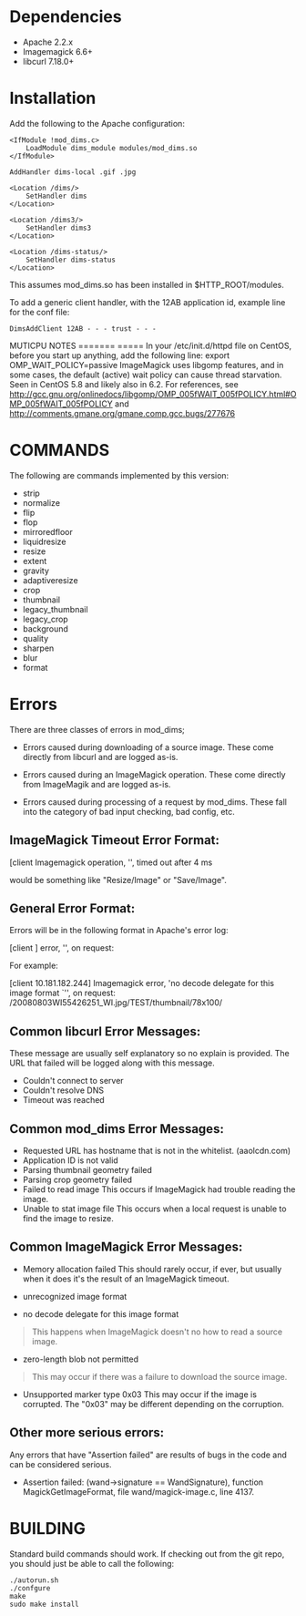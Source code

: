 Dependencies
============

* Apache 2.2.x
* Imagemagick 6.6+
* libcurl 7.18.0+

Installation
============

Add the following to the Apache configuration:

    <IfModule !mod_dims.c>
        LoadModule dims_module modules/mod_dims.so
    </IfModule>

    AddHandler dims-local .gif .jpg

    <Location /dims/>
        SetHandler dims
    </Location>

    <Location /dims3/>
        SetHandler dims3
    </Location>

    <Location /dims-status/>
        SetHandler dims-status
    </Location>

This assumes mod_dims.so has been installed in $HTTP_ROOT/modules.

To add a generic client handler, with the 12AB application id, example line for the conf file:

    DimsAddClient 12AB - - - trust - - -

MUTICPU NOTES
======= =====
In your /etc/init.d/httpd file on CentOS, before you start up anything, add the following line:
   export OMP_WAIT_POLICY=passive
ImageMagick uses libgomp features, and in some cases, the default (active) wait policy can cause 
thread starvation. Seen in CentOS 5.8 and likely also in 6.2. For references, see 
http://gcc.gnu.org/onlinedocs/libgomp/OMP_005fWAIT_005fPOLICY.html#OMP_005fWAIT_005fPOLICY and 
http://comments.gmane.org/gmane.comp.gcc.bugs/277676



COMMANDS
========

The following are commands implemented by this version:
- strip
- normalize
- flip
- flop
- mirroredfloor
- liquidresize
- resize
- extent
- gravity
- adaptiveresize
- crop
- thumbnail
- legacy_thumbnail
- legacy_crop
- background
- quality
- sharpen
- blur
- format



Errors
======

There are three classes of errors in mod_dims; 

- Errors caused during downloading of a source image.  These
  come directly from libcurl and are logged as-is.

- Errors caused during an ImageMagick operation.  These come
  directly from ImageMagik and are logged as-is.

- Errors caused during processing of a request by mod_dims.  These
  fall into the category of bad input checking, bad config, etc.

ImageMagick Timeout Error Format:
---------------------------------

[client <client ip address> Imagemagick operation, '<operation>', timed out after 4 ms

<operation> would be something like "Resize/Image" or "Save/Image".

General Error Format:
---------------------

Errors will be in the following format in Apache's error log:

[client <client ip address>] <source> error, '<source error message>', on request: <request uri>

For example:

[client 10.181.182.244] Imagemagick error, 'no decode delegate for this image
format `'', on request: /20080803WI55426251_WI.jpg/TEST/thumbnail/78x100/

Common libcurl Error Messages:
------------------------------

These message are usually self explanatory so no explain is provided.  The 
URL that failed will be logged along with this message.

* Couldn't connect to server
* Couldn't resolve DNS
* Timeout was reached

Common mod_dims Error Messages:
--------------------------------

* Requested URL has hostname that is not in the whitelist. (aaolcdn.com)
* Application ID is not valid
* Parsing thumbnail geometry failed
* Parsing crop geometry failed
* Failed to read image
    This occurs if ImageMagick had trouble reading the image.
* Unable to stat image file
    This occurs when a local request is unable to find the image to resize.

Common ImageMagick Error Messages:
---------------------------------

* Memory allocation failed
    This should rarely occur, if ever, but usually when it does it's the result
    of an ImageMagick timeout.

* unrecognized image format
* no decode delegate for this image format
>    This happens when ImageMagick doesn't no how to read a source image.

* zero-length blob not permitted
>    This may occur if there was a failure to download the source image.

* Unsupported marker type 0x03
    This may occur if the image is corrupted.  The "0x03" may be different
    depending on the corruption.

Other more serious errors:
--------------------------

Any errors that have "Assertion failed" are results of bugs in the code and
can be considered serious.

- Assertion failed: (wand->signature == WandSignature), 
  function MagickGetImageFormat, file wand/magick-image.c, line 4137.


BUILDING
========

Standard build commands should work. If checking out from the git repo,
you should just be able to call the following:

    ./autorun.sh
    ./confgure
    make
    sudo make install

